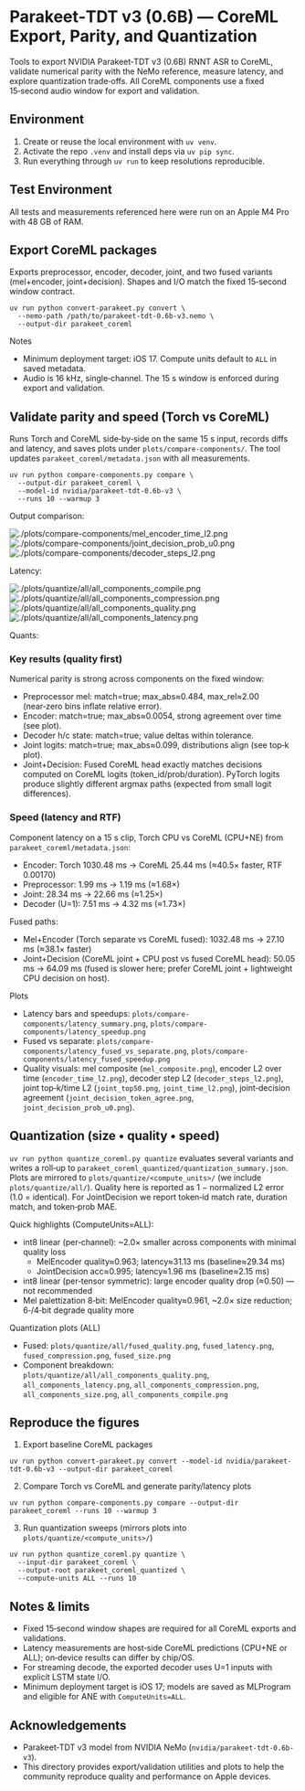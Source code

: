 # Parakeet‑TDT v3 (0.6B) — CoreML Export, Parity, and Quantization

Tools to export NVIDIA Parakeet‑TDT v3 (0.6B) RNNT ASR to CoreML, validate numerical parity with the NeMo reference, measure latency, and explore quantization trade‑offs. All CoreML components use a fixed 15‑second audio window for export and validation.

## Environment

1. Create or reuse the local environment with `uv venv`.
2. Activate the repo `.venv` and install deps via `uv pip sync`.
3. Run everything through `uv run` to keep resolutions reproducible.

## Test Environment

All tests and measurements referenced here were run on an Apple M4 Pro with 48 GB of RAM.

## Export CoreML packages

Exports preprocessor, encoder, decoder, joint, and two fused variants (mel+encoder, joint+decision). Shapes and I/O match the fixed 15‑second window contract.

```
uv run python convert-parakeet.py convert \
  --nemo-path /path/to/parakeet-tdt-0.6b-v3.nemo \
  --output-dir parakeet_coreml
```

Notes
- Minimum deployment target: iOS 17. Compute units default to `ALL` in saved metadata.
- Audio is 16 kHz, single‑channel. The 15 s window is enforced during export and validation.

## Validate parity and speed (Torch vs CoreML)

Runs Torch and CoreML side‑by‑side on the same 15 s input, records diffs and latency, and saves plots under `plots/compare-components/`. The tool updates `parakeet_coreml/metadata.json` with all measurements.

```
uv run python compare-components.py compare \
  --output-dir parakeet_coreml \
  --model-id nvidia/parakeet-tdt-0.6b-v3 \
  --runs 10 --warmup 3
```

Output comparison:

![./plots/compare-components/mel_encoder_time_l2.png](./plots/compare-components/mel_encoder_time_l2.png)
![./plots/compare-components/joint_decision_prob_u0.png](./plots/compare-components/joint_decision_prob_u0.png)
![./plots/compare-components/decoder_steps_l2.png](./plots/compare-components/decoder_steps_l2.png)

Latency:

![./plots/quantize/all/all_components_compile.png](./plots/quantize/all/all_components_compile.png)
![./plots/quantize/all/all_components_compression.png](./plots/quantize/all/all_components_compression.png)
![./plots/quantize/all/all_components_quality.png](./plots/quantize/all/all_components_quality.png)
![./plots/quantize/all/all_components_latency.png](./plots/quantize/all/all_components_latency.png)


Quants:



### Key results (quality first)

Numerical parity is strong across components on the fixed window:
- Preprocessor mel: match=true; max_abs≈0.484, max_rel≈2.00 (near‑zero bins inflate relative error).
- Encoder: match=true; max_abs≈0.0054, strong agreement over time (see plot).
- Decoder h/c state: match=true; value deltas within tolerance.
- Joint logits: match=true; max_abs≈0.099, distributions align (see top‑k plot).
- Joint+Decision: Fused CoreML head exactly matches decisions computed on CoreML logits (token_id/prob/duration). PyTorch logits produce slightly different argmax paths (expected from small logit differences).

### Speed (latency and RTF)

Component latency on a 15 s clip, Torch CPU vs CoreML (CPU+NE) from `parakeet_coreml/metadata.json`:
- Encoder: Torch 1030.48 ms → CoreML 25.44 ms (≈40.5× faster, RTF 0.00170)
- Preprocessor: 1.99 ms → 1.19 ms (≈1.68×)
- Joint: 28.34 ms → 22.66 ms (≈1.25×)
- Decoder (U=1): 7.51 ms → 4.32 ms (≈1.73×)

Fused paths:
- Mel+Encoder (Torch separate vs CoreML fused): 1032.48 ms → 27.10 ms (≈38.1× faster)
- Joint+Decision (CoreML joint + CPU post vs fused CoreML head): 50.05 ms → 64.09 ms (fused is slower here; prefer CoreML joint + lightweight CPU decision on host).

Plots
- Latency bars and speedups: `plots/compare-components/latency_summary.png`, `plots/compare-components/latency_speedup.png`
- Fused vs separate: `plots/compare-components/latency_fused_vs_separate.png`, `plots/compare-components/latency_fused_speedup.png`
- Quality visuals: mel composite (`mel_composite.png`), encoder L2 over time (`encoder_time_l2.png`), decoder step L2 (`decoder_steps_l2.png`), joint top‑k/time L2 (`joint_top50.png`, `joint_time_l2.png`), joint‑decision agreement (`joint_decision_token_agree.png`, `joint_decision_prob_u0.png`).

## Quantization (size • quality • speed)

`uv run python quantize_coreml.py quantize` evaluates several variants and writes a roll‑up to `parakeet_coreml_quantized/quantization_summary.json`. Plots are mirrored to `plots/quantize/<compute_units>/` (we include `plots/quantize/all/`). Quality here is reported as 1 − normalized L2 error (1.0 = identical). For JointDecision we report token‑id match rate, duration match, and token‑prob MAE.

Quick highlights (ComputeUnits=ALL):
- int8 linear (per‑channel): ~2.0× smaller across components with minimal quality loss
  - MelEncoder quality≈0.963; latency≈31.13 ms (baseline≈29.34 ms)
  - JointDecision acc≈0.995; latency≈1.96 ms (baseline≈2.15 ms)
- int8 linear (per‑tensor symmetric): large encoder quality drop (≈0.50) — not recommended
- Mel palettization 8‑bit: MelEncoder quality≈0.961, ~2.0× size reduction; 6‑/4‑bit degrade quality more

Quantization plots (ALL)
- Fused: `plots/quantize/all/fused_quality.png`, `fused_latency.png`, `fused_compression.png`, `fused_size.png`
- Component breakdown: `plots/quantize/all/all_components_quality.png`, `all_components_latency.png`, `all_components_compression.png`, `all_components_size.png`, `all_components_compile.png`

## Reproduce the figures

1) Export baseline CoreML packages
```
uv run python convert-parakeet.py convert --model-id nvidia/parakeet-tdt-0.6b-v3 --output-dir parakeet_coreml
```

2) Compare Torch vs CoreML and generate parity/latency plots
```
uv run python compare-components.py compare --output-dir parakeet_coreml --runs 10 --warmup 3
```

3) Run quantization sweeps (mirrors plots into `plots/quantize/<compute_units>/`)
```
uv run python quantize_coreml.py quantize \
  --input-dir parakeet_coreml \
  --output-root parakeet_coreml_quantized \
  --compute-units ALL --runs 10
```

## Notes & limits

- Fixed 15‑second window shapes are required for all CoreML exports and validations.
- Latency measurements are host‑side CoreML predictions (CPU+NE or ALL); on‑device results can differ by chip/OS.
- For streaming decode, the exported decoder uses U=1 inputs with explicit LSTM state I/O.
- Minimum deployment target is iOS 17; models are saved as MLProgram and eligible for ANE with `ComputeUnits=ALL`.

## Acknowledgements

- Parakeet‑TDT v3 model from NVIDIA NeMo (`nvidia/parakeet-tdt-0.6b-v3`).
- This directory provides export/validation utilities and plots to help the community reproduce quality and performance on Apple devices.
